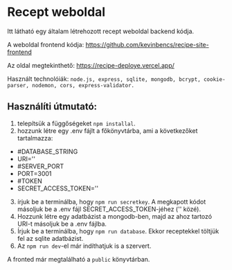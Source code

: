 # Recept weboldal

Itt látható egy általam létrehozott recept weboldal backend kódja.

A weboldal frontend kódja: https://github.com/kevinbencs/recipe-site-frontend

Az oldal megtekinthető: https://recipe-deploye.vercel.app/

Használt technolóiák: `node.js, express, sqlite, mongodb, bcrypt, cookie-parser, nodemon, cors, express-validator.`

## Használíti útmutató:

1. telepítsük a függőségeket `npm installal`.
2. hozzunk létre egy .env fájlt a főkönyvtárba, ami a következőket tartalmazza:
- #DATABASE_STRING
- URI=''
- #SERVER_PORT
- PORT=3001
- #TOKEN
- SECRET_ACCESS_TOKEN=''

3. írjuk be a terminálba, hogy `npm run secretkey`. A megkapott kódot másoljuk be a .env fájl SECRET_ACCESS_TOKEN-jéhez ('' közé).
4. Hozzunk létre egy adatbázist a mongodb-ben, majd az ahoz tartozó URI-t másoljuk be a .env fájlba.
5. Írjuk be a terminálba, hogy `npm run database`. Ekkor receptekkel töltjük fel az sqlite adatbázist.
6. Az `npm run dev`-el már indíthatjuk is a szervert.

A fronted már megtalálható a `public` könyvtárban.


<!--## A kód leírása

A szerver a `server.js`-el kezdődik. Itt hozom létre és indítom el az `express` szervert, megteremtem a kapcsolatot a `MongoDB`-vel, továbbá beállítom, hogy bármilyen URL kérésre a `public` könyvtárban lévő `html` fájl legyen elküldve.-->



